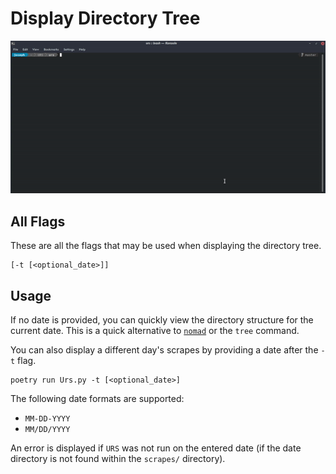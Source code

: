 # Display Directory Tree

![Display Directory Tree Demo GIF][display directory tree demo]

## All Flags

These are all the flags that may be used when displaying the directory tree.

```
[-t [<optional_date>]]
```

## Usage

If no date is provided, you can quickly view the directory structure for the current date. This is a quick alternative to [`nomad`][nomad] or the `tree` command.

You can also display a different day's scrapes by providing a date after the `-t` flag.

```
poetry run Urs.py -t [<optional_date>]
```

The following date formats are supported:

- `MM-DD-YYYY`
- `MM/DD/YYYY`

An error is displayed if `URS` was not run on the entered date (if the date directory is not found within the `scrapes/` directory).

[display directory tree demo]: https://github.com/JosephLai241/URS/blob/demo-gifs/utilities/tree_demo.gif
[nomad]: https://github.com/JosephLai241/nomad
